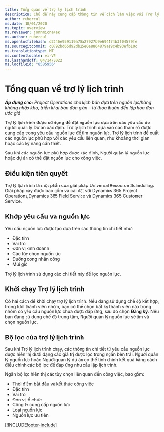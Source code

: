 ```yaml
---
title: Tổng quan về trợ lý lịch trình
description: Chủ đề này cung cấp thông tin về cách làm việc với Trợ lý lịch trình để đặt nguồn lực.
author: ruhercul
ms.date: 10/01/2020
ms.topic: overview
ms.reviewer: johnmichalak
ms.author: ruhercul
ms.openlocfilehash: d2146e959119a78a27927b9e694474b3f04579fe
ms.sourcegitcommit: c0792bd65d92db25e0e8864879a19c4b93efb10c
ms.translationtype: MT
ms.contentlocale: vi-VN
ms.lasthandoff: 04/14/2022
ms.locfileid: "8585956"
---
```

# <a name="schedule-assistant-overview"></a>Tổng quan về trợ lý lịch trình

_**Áp dụng cho:** Project Operations cho kịch bản dựa trên nguồn lực/hàng không nhập kho, triển khai bản đơn giản – từ thỏa thuận đến lập hóa đơn ước giá_

Trợ lý lịch trình được sử dụng để đặt nguồn lực dựa trên các yêu cầu do người quản lý Dự án xác định. Trợ lý lịch trình dựa vào các tham số được cung cấp trong yêu cầu nguồn lực để tìm nguồn lực. Trợ lý lịch trình đề xuất các nguồn lực phù hợp với các yêu cầu liên quan, như khoảng thời gian hoặc các kỹ năng cần thiết.

Sau khi các nguồn lực phù hợp được xác định, Người quản lý nguồn lực hoặc dự án có thể đặt nguồn lực cho công việc.

## <a name="prerequisites"></a>Điều kiện tiên quyết

Trợ lý lịch trình là một phần của giải pháp Universal Resource Scheduling. Giải pháp này được bao gồm và cài đặt với Dynamics 365 Project Operations,Dynamics 365 Field Service và Dynamics 365 Customer Service.

## <a name="matching-requirements-and-resources"></a>Khớp yêu cầu và nguồn lực

Yêu cầu nguồn lực được tạo dựa trên các thông tin chi tiết như:

-   Đặc tính
-   Vai trò
-   Đơn vị kinh doanh
-   Các tùy chọn nguồn lực
-   Đường cong nhân công
-   Múi giờ

Trợ lý lịch trình sử dụng các chi tiết này để lọc nguồn lực.

## <a name="launch-the-schedule-assistant"></a>Khởi chạy Trợ lý lịch trình

Có hai cách để khởi chạy trợ lý lịch trình. Nếu đang sử dụng chế độ kết hợp, trong lưới thành viên nhóm, bạn có thể chọn bất kỳ thành viên nào trong nhóm có yêu cầu nguồn lực chưa được đáp ứng, sau đó chọn **Đăng ký**. Nếu bạn đang sử dụng chế độ trung tâm, Người quản lý nguồn lực sẽ tìm và chọn nguồn lực.

## <a name="schedule-assistant-filters"></a>Bộ lọc của trợ lý lịch trình

Sau khi Trợ lý lịch trình chạy, các thông tin chi tiết từ yêu cầu nguồn lực được hiển thị dưới dạng các giá trị được lọc trong ngăn bên trái. Người quản lý nguồn lực hoặc Người quản lý dự án có thể tinh chỉnh kết quả bằng cách điều chỉnh các bộ lọc để đáp ứng nhu cầu lập lịch trình.

Ngăn bộ lọc hiển thị các tùy chọn liên quan đến công việc, bao gồm:

-   Thời điểm bắt đầu và kết thúc công việc
-   Đặc tính
-   Vai trò
-   Đơn vị tổ chức
-   Công ty cung cấp nguồn lực
-   Loại nguồn lực
-   Nguồn lực ưu tiên


[!INCLUDE[footer-include](../includes/footer-banner.md)]